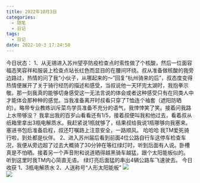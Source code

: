 ```yaml
---
title: 2022年10月3日
categories:
  - 随笔
  - 日记
tags:
  - 日记
date: 2022-10-3 17:24:50
---
```


今日状态： 1、从无锡进入苏州望亭防疫检查点时索性做了个核酸，然后一位面容福态笑容祥和服装上检查点站长红色而显目的在腰间环绕。叔从准备做核酸的我旁边路过，热情的问了我“小伙子，从哪起来的～”回复“杭州骑来的后”，叔态度变得热情便展开了关于骑行经历的描述和感受，当叔说他一天环完太湖时，我抱拳示敬。那一刻我真的能够切身感受这一无法言说的体会或者这种感受只有在同类人中才能体会那种种的感觉。当我准备离开时叔看只穿了T恤连个袖套（遮阳防晒的）。略带专业教练训斥菜鸟学员准备不充分的语气，我悻悻笑了笑。接着问我路上水带够没？ 我拿出我的百岁山看看还有1/5，接着叔便叫我和他过去，看着叔从纸箱里拿出3瓶电解质水。我赶紧说1瓶就够了，结果叔给我说1瓶哪够向我塞来。 塞进书包后准备启程，叔还叮嘱路上注意安全，一路顺风。 哈哈哈 我TM爱死骑行啦，到处都是伙伴。 2、进入苏州届后看到前面4位公路自行车这停车检查车况，我便从旁边超了过去大概骑了30分钟在等红绿灯时，听到后面有人说。卧槽真是不怕晒。接着另一个声音附和说道晒得越黑骑车越猛，跟个太阳能板似的。 听到这里时我TM内心简直无语。 绿灯亮后面猛的串出4辆公路车飞速驶去。 今日收获 1、3瓶电解质水 2、人送称号“人形太阳能板”
![](http://feizhufanfan.top:18088/minio/images/blog/20230225172646.png)  
![](http://feizhufanfan.top:18088/minio/images/blog/20230225172702.png)
